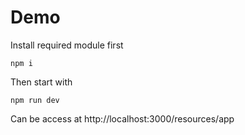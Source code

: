 # Demo

Install required module first

```
npm i
```

Then start with

```
npm run dev
```

Can be access at http://localhost:3000/resources/app
